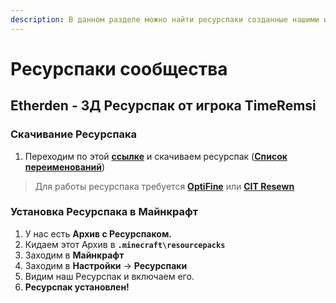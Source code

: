 ```yaml
---
description: В данном разделе можно найти ресурспаки созданные нашими игроками
---
```


# Ресурспаки сообщества

## Etherden - 3Д Ресурспак от игрока TimeRemsi

### Скачивание Ресурспака

1. Переходим по этой [**ссылке**](https://modrinth.com/resourcepack/etd) и скачиваем ресурспак ([**Список переименований**](https://p2g.lol/etd))

> Для работы ресурспака требуется [**OptiFine**](https://www.optifine.net/downloads) или [**CIT Resewn**](https://www.curseforge.com/minecraft/mc-mods/cit-resewn)

### Установка Ресурспака в Майнкрафт

1. У нас есть **Архив с Ресурспаком.**
2. Кидаем этот Архив в **`.minecraft\resourcepacks`**
3. Заходим в **Майнкрафт**
4. Заходим в **Настройки** -> **Ресурспаки**
5. Видим наш Ресурспак и включаем его.
6. **Ресурспак установлен!**
